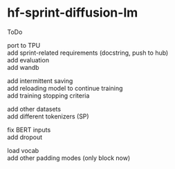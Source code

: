 # hf-sprint-diffusion-lm



ToDo

port to TPU  
add sprint-related requirements (docstring, push to hub)  
add evaluation  
add wandb  

add intermittent saving  
add reloading model to continue training  
add training stopping criteria  

add other datasets  
add different tokenizers (SP)  

fix BERT inputs  
add dropout  

load vocab  
add other padding modes (only block now)  
